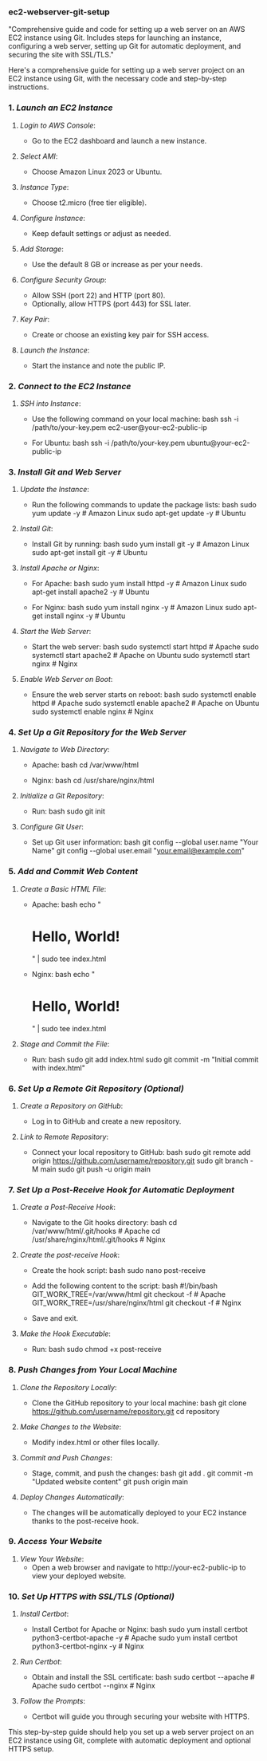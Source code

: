 ### ec2-webserver-git-setup

"Comprehensive guide and code for setting up a web server on an AWS EC2 instance using Git. Includes steps for launching an instance, configuring a web server, setting up Git for automatic deployment, and securing the site with SSL/TLS."

Here's a comprehensive guide for setting up a web server project on an EC2 instance using Git, with the necessary code and step-by-step instructions.

### 1. *Launch an EC2 Instance*

1. *Login to AWS Console*:
   - Go to the EC2 dashboard and launch a new instance.

2. *Select AMI*:
   - Choose Amazon Linux 2023 or Ubuntu.

3. *Instance Type*:
   - Choose t2.micro (free tier eligible).

4. *Configure Instance*:
   - Keep default settings or adjust as needed.

5. *Add Storage*:
   - Use the default 8 GB or increase as per your needs.

6. *Configure Security Group*:
   - Allow SSH (port 22) and HTTP (port 80).
   - Optionally, allow HTTPS (port 443) for SSL later.

7. *Key Pair*:
   - Create or choose an existing key pair for SSH access.

8. *Launch the Instance*:
   - Start the instance and note the public IP.

### 2. *Connect to the EC2 Instance*

1. *SSH into Instance*:
   - Use the following command on your local machine:
     bash
     ssh -i /path/to/your-key.pem ec2-user@your-ec2-public-ip
     
   - For Ubuntu:
     bash
     ssh -i /path/to/your-key.pem ubuntu@your-ec2-public-ip
     

### 3. *Install Git and Web Server*

1. *Update the Instance*:
   - Run the following commands to update the package lists:
     bash
     sudo yum update -y    # Amazon Linux
     sudo apt-get update -y # Ubuntu
     

2. *Install Git*:
   - Install Git by running:
     bash
     sudo yum install git -y    # Amazon Linux
     sudo apt-get install git -y # Ubuntu
     

3. *Install Apache or Nginx*:
   - For Apache:
     bash
     sudo yum install httpd -y    # Amazon Linux
     sudo apt-get install apache2 -y # Ubuntu
     
   - For Nginx:
     bash
     sudo yum install nginx -y    # Amazon Linux
     sudo apt-get install nginx -y # Ubuntu
     

4. *Start the Web Server*:
   - Start the web server:
     bash
     sudo systemctl start httpd    # Apache
     sudo systemctl start apache2  # Apache on Ubuntu
     sudo systemctl start nginx    # Nginx
     

5. *Enable Web Server on Boot*:
   - Ensure the web server starts on reboot:
     bash
     sudo systemctl enable httpd    # Apache
     sudo systemctl enable apache2  # Apache on Ubuntu
     sudo systemctl enable nginx    # Nginx
     

### 4. *Set Up a Git Repository for the Web Server*

1. *Navigate to Web Directory*:
   - Apache:
     bash
     cd /var/www/html
     
   - Nginx:
     bash
     cd /usr/share/nginx/html
     

2. *Initialize a Git Repository*:
   - Run:
     bash
     sudo git init
     

3. *Configure Git User*:
   - Set up Git user information:
     bash
     git config --global user.name "Your Name"
     git config --global user.email "your.email@example.com"
     

### 5. *Add and Commit Web Content*

1. *Create a Basic HTML File*:
   - Apache:
     bash
     echo "<h1>Hello, World!</h1>" | sudo tee index.html
     
   - Nginx:
     bash
     echo "<h1>Hello, World!</h1>" | sudo tee index.html
     

2. *Stage and Commit the File*:
   - Run:
     bash
     sudo git add index.html
     sudo git commit -m "Initial commit with index.html"
     

### 6. *Set Up a Remote Git Repository (Optional)*

1. *Create a Repository on GitHub*:
   - Log in to GitHub and create a new repository.

2. *Link to Remote Repository*:
   - Connect your local repository to GitHub:
     bash
     sudo git remote add origin https://github.com/username/repository.git
     sudo git branch -M main
     sudo git push -u origin main
     

### 7. *Set Up a Post-Receive Hook for Automatic Deployment*

1. *Create a Post-Receive Hook*:
   - Navigate to the Git hooks directory:
     bash
     cd /var/www/html/.git/hooks    # Apache
     cd /usr/share/nginx/html/.git/hooks # Nginx
     

2. *Create the post-receive Hook*:
   - Create the hook script:
     bash
     sudo nano post-receive
     
   - Add the following content to the script:
     bash
     #!/bin/bash
     GIT_WORK_TREE=/var/www/html git checkout -f   # Apache
     GIT_WORK_TREE=/usr/share/nginx/html git checkout -f # Nginx
     
   - Save and exit.

3. *Make the Hook Executable*:
   - Run:
     bash
     sudo chmod +x post-receive
     

### 8. *Push Changes from Your Local Machine*

1. *Clone the Repository Locally*:
   - Clone the GitHub repository to your local machine:
     bash
     git clone https://github.com/username/repository.git
     cd repository
     

2. *Make Changes to the Website*:
   - Modify index.html or other files locally.

3. *Commit and Push Changes*:
   - Stage, commit, and push the changes:
     bash
     git add .
     git commit -m "Updated website content"
     git push origin main
     

4. *Deploy Changes Automatically*:
   - The changes will be automatically deployed to your EC2 instance thanks to the post-receive hook.

### 9. *Access Your Website*

1. *View Your Website*:
   - Open a web browser and navigate to http://your-ec2-public-ip to view your deployed website.

### 10. *Set Up HTTPS with SSL/TLS (Optional)*

1. *Install Certbot*:
   - Install Certbot for Apache or Nginx:
     bash
     sudo yum install certbot python3-certbot-apache -y   # Apache
     sudo yum install certbot python3-certbot-nginx -y    # Nginx
     

2. *Run Certbot*:
   - Obtain and install the SSL certificate:
     bash
     sudo certbot --apache    # Apache
     sudo certbot --nginx     # Nginx
     

3. *Follow the Prompts*:
   - Certbot will guide you through securing your website with HTTPS.

This step-by-step guide should help you set up a web server project on an EC2 instance using Git, complete with automatic deployment and optional HTTPS setup.
